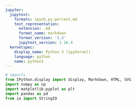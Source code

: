 ```yaml
---
jupyter:
  jupytext:
    formats: ipynb,py:percent,md
    text_representation:
      extension: .md
      format_name: markdown
      format_version: '1.3'
      jupytext_version: 1.16.4
  kernelspec:
    display_name: Python 3 (ipykernel)
    language: python
    name: python3
---
```


```python
# imports
from IPython.display import display, Markdown, HTML, SVG
import numpy as np
import matplotlib.pyplot as plt
import pandas as pd
from io import StringIO


```

```python

```

